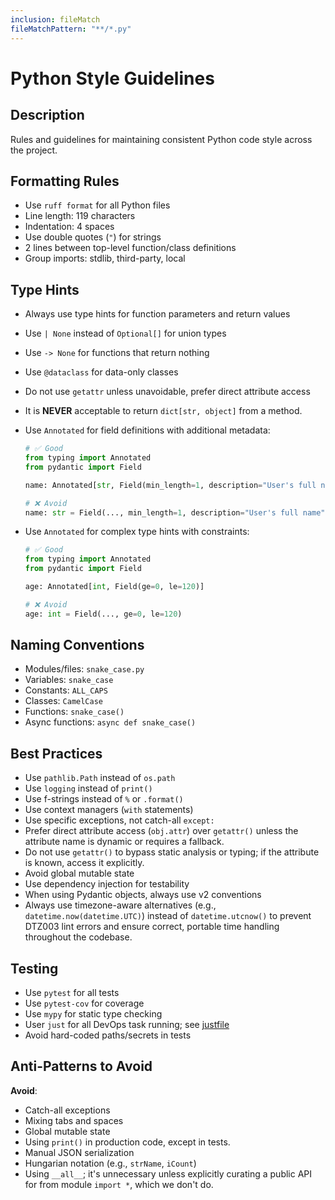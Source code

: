 ```yaml
---
inclusion: fileMatch
fileMatchPattern: "**/*.py"
---
```


# Python Style Guidelines

## Description

Rules and guidelines for maintaining consistent Python code style across the project.

## Formatting Rules

- Use `ruff format` for all Python files
- Line length: 119 characters
- Indentation: 4 spaces
- Use double quotes (`"`) for strings
- 2 lines between top-level function/class definitions
- Group imports: stdlib, third-party, local

## Type Hints

- Always use type hints for function parameters and return values

- Use `| None` instead of `Optional[]` for union types

- Use `-> None` for functions that return nothing

- Use `@dataclass` for data-only classes

- Do not use `getattr` unless unavoidable, prefer direct attribute access

- It is **NEVER** acceptable to return `dict[str, object]` from a method.

- Use `Annotated` for field definitions with additional metadata:

  ```python
  # ✅ Good
  from typing import Annotated
  from pydantic import Field

  name: Annotated[str, Field(min_length=1, description="User's full name")]

  # ❌ Avoid
  name: str = Field(..., min_length=1, description="User's full name")
  ```

- Use `Annotated` for complex type hints with constraints:

  ```python
  # ✅ Good
  from typing import Annotated
  from pydantic import Field

  age: Annotated[int, Field(ge=0, le=120)]

  # ❌ Avoid
  age: int = Field(..., ge=0, le=120)
  ```

## Naming Conventions

- Modules/files: `snake_case.py`
- Variables: `snake_case`
- Constants: `ALL_CAPS`
- Classes: `CamelCase`
- Functions: `snake_case()`
- Async functions: `async def snake_case()`

## Best Practices

- Use `pathlib.Path` instead of `os.path`
- Use `logging` instead of `print()`
- Use f-strings instead of `%` or `.format()`
- Use context managers (`with` statements)
- Use specific exceptions, not catch-all `except:`
- Prefer direct attribute access (`obj.attr`) over `getattr()` unless the attribute name is dynamic or requires a fallback.
- Do not use `getattr()` to bypass static analysis or typing; if the attribute is known, access it explicitly.
- Avoid global mutable state
- Use dependency injection for testability
- When using Pydantic objects, always use v2 conventions
- Always use timezone-aware alternatives (e.g., `datetime.now(datetime.UTC)`) instead of `datetime.utcnow()` to prevent DTZ003 lint errors and ensure correct, portable time handling throughout the codebase.

## Testing

- Use `pytest` for all tests
- Use `pytest-cov` for coverage
- Use `mypy` for static type checking
- User `just` for all DevOps task running; see [justfile](mdc:justfile)
- Avoid hard-coded paths/secrets in tests

## Anti-Patterns to Avoid

**Avoid**:

- Catch-all exceptions
- Mixing tabs and spaces
- Global mutable state
- Using `print()` in production code, except in tests.
- Manual JSON serialization
- Hungarian notation (e.g., `strName`, `iCount`)
- Using `__all__`; it's unnecessary unless explicitly curating a public API for from module `import *`, which we don't do.
